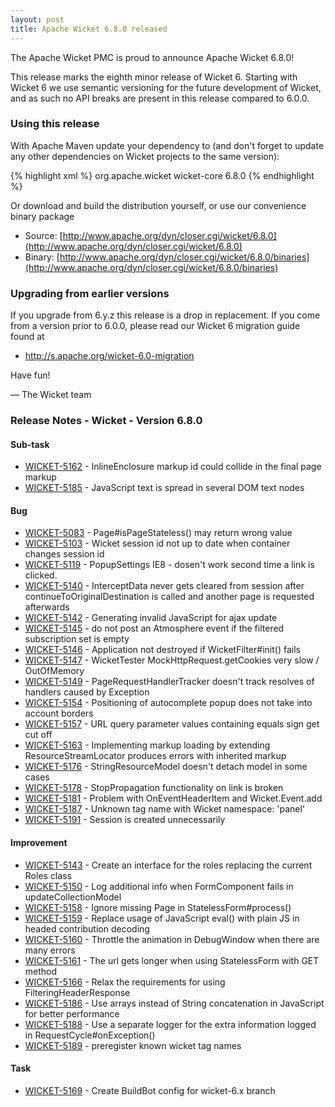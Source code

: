 ```yaml
---
layout: post
title: Apache Wicket 6.8.0 released
---
```


The Apache Wicket PMC is proud to announce Apache Wicket 6.8.0!

This release marks the eighth minor release of Wicket 6. Starting
with Wicket 6 we use semantic versioning for the future development
of Wicket, and as such no API breaks are present in this release
compared to 6.0.0.

### Using this release

With Apache Maven update your dependency to (and don't forget to
update any other dependencies on Wicket projects to the same version):

{% highlight xml %}
<dependency>
    <groupId>org.apache.wicket</groupId>
    <artifactId>wicket-core</artifactId>
    <version>6.8.0</version>
</dependency>
{% endhighlight %}

Or download and build the distribution yourself, or use our
convenience binary package

 * Source: [http://www.apache.org/dyn/closer.cgi/wicket/6.8.0](http://www.apache.org/dyn/closer.cgi/wicket/6.8.0)
 * Binary: [http://www.apache.org/dyn/closer.cgi/wicket/6.8.0/binaries](http://www.apache.org/dyn/closer.cgi/wicket/6.8.0/binaries)

### Upgrading from earlier versions

If you upgrade from 6.y.z this release is a drop in replacement. If
you come from a version prior to 6.0.0, please read our Wicket 6
migration guide found at

 * http://s.apache.org/wicket-6.0-migration

Have fun!

— The Wicket team

### Release Notes - Wicket - Version 6.8.0
 
#### Sub-task
 
 * [WICKET-5162](https://issues.apache.org/jira/browse/WICKET-5162) - InlineEnclosure markup id could collide in the final page markup
 * [WICKET-5185](https://issues.apache.org/jira/browse/WICKET-5185) - JavaScript text is spread in several DOM text nodes
 
#### Bug
 
 * [WICKET-5083](https://issues.apache.org/jira/browse/WICKET-5083) - Page#isPageStateless() may return wrong value
 * [WICKET-5103](https://issues.apache.org/jira/browse/WICKET-5103) - Wicket session id not up to date when container changes session id
 * [WICKET-5119](https://issues.apache.org/jira/browse/WICKET-5119) - PopupSettings IE8 - dosen't work second time a link is clicked.
 * [WICKET-5140](https://issues.apache.org/jira/browse/WICKET-5140) - InterceptData never gets cleared from session after continueToOriginalDestination is called and another page is requested afterwards
 * [WICKET-5142](https://issues.apache.org/jira/browse/WICKET-5142) - Generating invalid JavaScript for ajax update
 * [WICKET-5145](https://issues.apache.org/jira/browse/WICKET-5145) - do not post an Atmosphere event if the filtered subscription set is empty
 * [WICKET-5146](https://issues.apache.org/jira/browse/WICKET-5146) - Application not destroyed if WicketFilter#init() fails
 * [WICKET-5147](https://issues.apache.org/jira/browse/WICKET-5147) - WicketTester MockHttpRequest.getCookies very slow / OutOfMemory
 * [WICKET-5149](https://issues.apache.org/jira/browse/WICKET-5149) - PageRequestHandlerTracker doesn't track resolves of handlers caused by Exception
 * [WICKET-5154](https://issues.apache.org/jira/browse/WICKET-5154) - Positioning of autocomplete popup does not take into account borders
 * [WICKET-5157](https://issues.apache.org/jira/browse/WICKET-5157) - URL query parameter values containing equals sign get cut off
 * [WICKET-5163](https://issues.apache.org/jira/browse/WICKET-5163) - Implementing markup loading by extending ResourceStreamLocator produces errors with inherited markup
 * [WICKET-5176](https://issues.apache.org/jira/browse/WICKET-5176) - StringResourceModel doesn't detach model in some cases
 * [WICKET-5178](https://issues.apache.org/jira/browse/WICKET-5178) - StopPropagation functionality on link is broken
 * [WICKET-5181](https://issues.apache.org/jira/browse/WICKET-5181) - Problem with OnEventHeaderItem and Wicket.Event.add
 * [WICKET-5187](https://issues.apache.org/jira/browse/WICKET-5187) - Unknown tag name with Wicket namespace: 'panel'
 * [WICKET-5191](https://issues.apache.org/jira/browse/WICKET-5191) - Session is created unnecessarily
 
#### Improvement
 
 * [WICKET-5143](https://issues.apache.org/jira/browse/WICKET-5143) - Create an interface for the roles replacing the current Roles class
 * [WICKET-5150](https://issues.apache.org/jira/browse/WICKET-5150) - Log additional info when FormComponent fails in updateCollectionModel
 * [WICKET-5158](https://issues.apache.org/jira/browse/WICKET-5158) - Ignore missing Page in StatelessForm#process()
 * [WICKET-5159](https://issues.apache.org/jira/browse/WICKET-5159) - Replace usage of JavaScript eval() with plain JS in headed contribution decoding
 * [WICKET-5160](https://issues.apache.org/jira/browse/WICKET-5160) - Throttle the animation in DebugWindow when there are many errors
 * [WICKET-5161](https://issues.apache.org/jira/browse/WICKET-5161) - The url gets longer when using StatelessForm with GET method
 * [WICKET-5166](https://issues.apache.org/jira/browse/WICKET-5166) - Relax the requirements for using FilteringHeaderResponse
 * [WICKET-5186](https://issues.apache.org/jira/browse/WICKET-5186) - Use arrays instead of String concatenation in JavaScript for better performance
 * [WICKET-5188](https://issues.apache.org/jira/browse/WICKET-5188) - Use a separate logger for the extra information logged in RequestCycle#onException()
 * [WICKET-5189](https://issues.apache.org/jira/browse/WICKET-5189) - preregister known wicket tag names
 
#### Task
 
 * [WICKET-5169](https://issues.apache.org/jira/browse/WICKET-5169) - Create BuildBot config for wicket-6.x branch
 